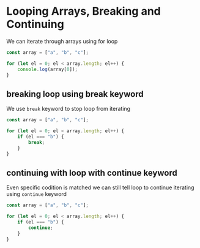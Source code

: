 # Looping Arrays, Breaking and Continuing

We can iterate through arrays using for loop

```js
const array = ["a", "b", "c"];

for (let el = 0; el < array.length; el++) {
	console.log(array[0]);
}
```

## breaking loop using break keyword

We use `break` keyword to stop loop from iterating

```js
const array = ["a", "b", "c"];

for (let el = 0; el < array.length; el++) {
	if (el === "b") {
		break;
	}
}
```

## continuing with loop with continue keyword

Even specific codition is matched we can still tell loop to continue iterating using `continue` keyword

```js
const array = ["a", "b", "c"];

for (let el = 0; el < array.length; el++) {
	if (el === "b") {
		continue;
	}
}
```
